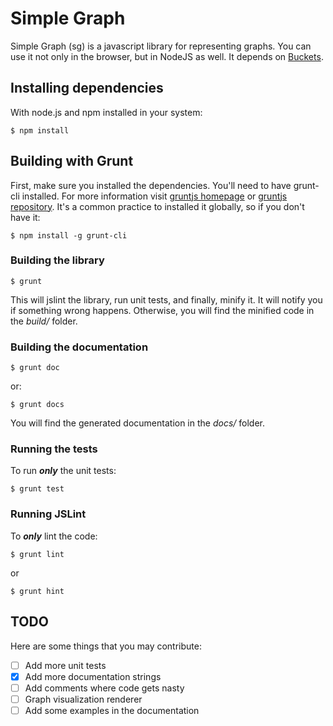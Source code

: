 Simple Graph
============

Simple Graph (sg) is a javascript library for representing graphs. You can use it not only in the browser, but in NodeJS as well. It depends on [Buckets](https://github.com/mauriciosantos/buckets).

Installing dependencies
-----------------------

With node.js and npm installed in your system:

`$ npm install`

Building with Grunt
-------------------

First, make sure you installed the dependencies. You'll need to have grunt-cli installed. For more information visit [gruntjs homepage](http://gruntjs.com/) or [gruntjs repository](https://github.com/gruntjs/grunt/). It's a common practice to installed it globally, so if you don't have it:

`$ npm install -g grunt-cli`

### Building the library

`$ grunt`

This will jslint the library, run unit tests, and finally, minify it. It will notify you if something wrong happens. Otherwise, you will find the minified code in the *build/* folder.

### Building the documentation

`$ grunt doc`

or:

`$ grunt docs`

You will find the generated documentation in the *docs/* folder.

### Running the tests

To run ***only*** the unit tests:

`$ grunt test`

### Running JSLint

To ***only*** lint the code:

`$ grunt lint`

or

`$ grunt hint`

TODO
----

Here are some things that you may contribute:

- [ ] Add more unit tests
- [x] Add more documentation strings
- [ ] Add comments where code gets nasty
- [ ] Graph visualization renderer
- [ ] Add some examples in the documentation
